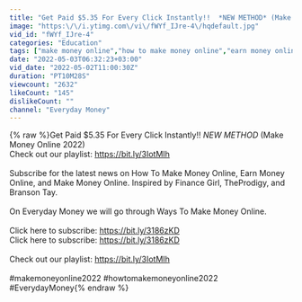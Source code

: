 ```yaml
---
title: "Get Paid $5.35 For Every Click Instantly!!  *NEW METHOD* (Make Money Online 2022)"
image: "https:\/\/i.ytimg.com\/vi\/fWYf_IJre-4\/hqdefault.jpg"
vid_id: "fWYf_IJre-4"
categories: "Education"
tags: ["make money online","how to make money online","earn money online"]
date: "2022-05-03T06:32:23+03:00"
vid_date: "2022-05-02T11:00:30Z"
duration: "PT10M28S"
viewcount: "2632"
likeCount: "145"
dislikeCount: ""
channel: "Everyday Money"
---
```

{% raw %}Get Paid $5.35 For Every Click Instantly!!  *NEW METHOD* (Make Money Online 2022)<br />Check out our playlist: <a rel="nofollow" target="blank" href="https://bit.ly/3IotMIh">https://bit.ly/3IotMIh</a><br /><br />Subscribe for the latest news on How To Make Money Online, Earn Money Online, and Make Money Online. Inspired by Finance Girl, TheProdigy, and Branson Tay. <br /><br />On Everyday Money we will go through Ways To Make Money Online. <br /><br />Click here to subscribe: <a rel="nofollow" target="blank" href="https://bit.ly/3186zKD">https://bit.ly/3186zKD</a><br />Click here to subscribe: <a rel="nofollow" target="blank" href="https://bit.ly/3186zKD">https://bit.ly/3186zKD</a><br /><br />Check out our playlist: <a rel="nofollow" target="blank" href="https://bit.ly/3IotMIh">https://bit.ly/3IotMIh</a><br /><br />#makemoneyonline2022  #howtomakemoneyonline2022  #EverydayMoney{% endraw %}

